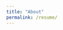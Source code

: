 ```yaml
---
title: "About"
permalink: /resume/
---
```




<img src="{{ site.url }}{{ site.baseurl }}/image/resume.pdf" alt="">
